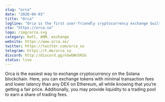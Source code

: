 ```yaml
---
slug: "orca"
date: "2020-04-03"
title: "Orca"
logline: "Orca is the first user-friendly cryptocurrency exchange built on Solana."
cta: "https://orca.so"
logo: /img/orca.svg
category: DeFi, AMM, exchange
website: https://www.orca.so/
twitter: https://twitter.com/orca_so
telegram: https://t.me/orca_so
discord: http://discord.gg/nSwGWn5KSG
status: live
---
```


Orca is the easiest way to exchange cryptocurrency on the Solana blockchain. Here, you can exchange tokens with minimal transaction fees and lower latency than any DEX on Ethereum, all while knowing that you’re getting a fair price. Additionally, you may provide liquidity to a trading pool to earn a share of trading fees.
